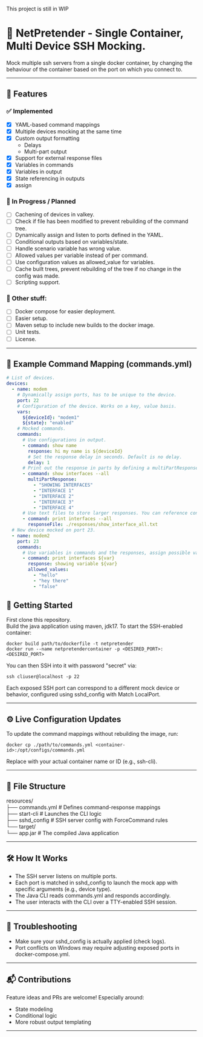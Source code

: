 This project is still in WIP

# 🧪 NetPretender - Single Container, Multi Device SSH Mocking.

Mock multiple ssh servers from a single docker container, by changing the behaviour of the container based on the port on which you connect to.

---

## 📜 Features

### ✅ Implemented

- [x] YAML-based command mappings
- [x] Multiple devices mocking at the same time
- [x] Custom output formatting
  - Delays
  - Multi-part output
- [x] Support for external response files
- [x] Variables in commands
- [x] Variables in output
- [x] State referencing in outputs
- [x] assign

### 🔧 In Progress / Planned

- [ ] Cachening of devices in valkey.
- [ ] Check if file has been modified to prevent rebuilding of the command tree.
- [ ] Dynamically assign and listen to ports defined in the YAML.
- [ ] Conditional outputs based on variables/state.
- [ ] Handle scenario variable has wrong value.
- [ ] Allowed values per variable instead of per command.
- [ ] Use configuration values as allowed_value for variables.
- [ ] Cache built trees, prevent rebuilding of the tree if no change in the config was made.
- [ ] Scripting support.

### 🔧 Other stuff:

- [ ] Docker compose for easier deployment.
- [ ] Easier setup.
- [ ] Maven setup to include new builds to the docker image.
- [ ] Unit tests.
- [ ] License.

---

## 🧪 Example Command Mapping (commands.yml)
```yaml
# List of devices.
devices:
  - name: modem
    # Dynamically assign ports, has to be unique to the device.
    port: 22
    # Configuration of the device. Works on a key, value basis.
    vars:
      ${deviceId}: "modem1"
      ${state}: "enabled"
    # Mocked commands.
    commands:
      # Use configurations in output.
      - command: show name
        response: hi my name is ${deviceId}
        # Set the response delay in seconds. Default is no delay.
        delay: 1
      # Print out the response in parts by defining a multiPartResponse
      - command: show interfaces --all
        multiPartResponse:
          - "SHOWING INTERFACES"
          - "INTERFACE 1"
          - "INTERFACE 2"
          - "INTERFACE 3"
          - "INTERFACE 4"
      # Use text files to store larger responses. You can reference configuration in here too.
      - command: print interfaces --all
        responseFile: ./responses/show_interface_all.txt
  # New device mocked on port 23.
  - name: modem2
    port: 23
    commands:
      # Use variables in commands and the responses, assign possible values.
      - command: print interfaces ${var}
        response: showing variable ${var} 
        allowed_values:
          - "hello"
          - "hey there"
          - "false"
```

## 🚀 Getting Started

First clone this repository.<br>
Build the java application using maven, jdk17.
To start the SSH-enabled container:

    docker build path/to/dockerfile -t netpretender
    docker run --name netpretendercontainer -p <DESIRED_PORT>:<DESIRED_PORT>

You can then SSH into it with password "secret" via:

    ssh cliuser@localhost -p 22

Each exposed SSH port can correspond to a different mock device or behavior, configured using sshd_config with Match LocalPort.

---

## ⚙️ Live Configuration Updates

To update the command mappings without rebuilding the image, run:

    docker cp ./path/to/commands.yml <container-id>:/opt/configs/commands.yml

Replace <container-id> with your actual container name or ID (e.g., ssh-cli).

---

## 📁 File Structure

resources/<br>
├── commands.yml         # Defines command-response mappings<br>
├── start-cli            # Launches the CLI logic<br>
├── sshd_config          # SSH server config with ForceCommand rules<br>
└── target/<br>
└── app.jar     # The compiled Java application


---

## 🛠 How It Works

- The SSH server listens on multiple ports.
- Each port is matched in sshd_config to launch the mock app with specific arguments (e.g., device type).
- The Java CLI reads commands.yml and responds accordingly.
- The user interacts with the CLI over a TTY-enabled SSH session.

---


## 🧯 Troubleshooting

- Make sure your sshd_config is actually applied (check logs).
- Port conflicts on Windows may require adjusting exposed ports in docker-compose.yml.

---

## 📬 Contributions

Feature ideas and PRs are welcome! Especially around:
- State modeling
- Conditional logic
- More robust output templating

---


